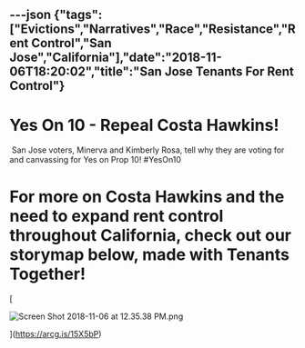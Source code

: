 ---json
{"tags":["Evictions","Narratives","Race","Resistance","Rent Control","San Jose","California"],"date":"2018-11-06T18:20:02","title":"San Jose Tenants For Rent Control"}
---

Yes On 10 - Repeal Costa Hawkins!
=================================

 San Jose voters, Minerva and Kimberly Rosa, tell why they are voting for and canvassing for Yes on Prop 10! #YesOn10

For more on Costa Hawkins and the need to expand rent control throughout California, check out our storymap below, made with Tenants Together!
==============================================================================================================================================

[

![Screen Shot 2018-11-06 at 12.35.38 PM.png](https://images.squarespace-cdn.com/content/v1/52b7d7a6e4b0b3e376ac8ea2/1541527979050-U417Z4N5S9L7IK2989OK/ke17ZwdGBToddI8pDm48kAtWNb9m780VQaGkZy21jiUUqsxRUqqbr1mOJYKfIPR7LoDQ9mXPOjoJoqy81S2I8N_N4V1vUb5AoIIIbLZhVYxCRW4BPu10St3TBAUQYVKcalHHT7yoiQXT-prgTgTdf1CS_SnWZ2yo_KjH66xyEVAF3DrAe6B5lefHY5lbMpWy/Screen+Shot+2018-11-06+at+12.35.38+PM.png)

](https://arcg.is/15X5bP)
